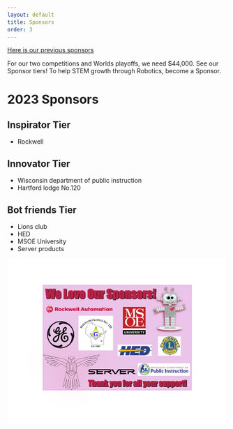 ```yaml
---
layout: default
title: Sponsors
order: 3
---
```

[Here is our previous sponsors](oldSponsors.md)

For our two competitions and Worlds playoffs, we need $44,000. See our Sponsor tiers! To help STEM growth through Robotics,  become a Sponsor.
# 2023 Sponsors

## Inspirator Tier
* Rockwell

## Innovator Tier
* Wisconsin department of public instruction
* Hartford lodge No.120 

## Bot friends Tier
* Lions club
* HED
* MSOE University
* Server products

<div class="container-fluid px-0">
    <div class="row">
        <div class="col-12">
            <img src="/images/2023_Valentines_Thank_You.jpg" class="img-fluid  w-100" />
        </div>
    </div>
</div>
